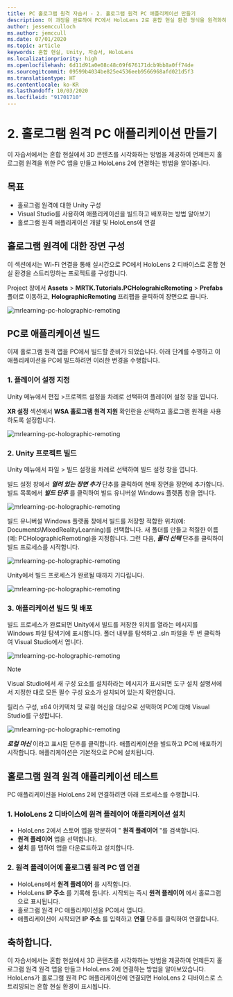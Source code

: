 ```yaml
---
title: PC 홀로그램 원격 자습서 - 2. 홀로그램 원격 PC 애플리케이션 만들기
description: 이 과정을 완료하여 PC에서 HoloLens 2로 혼합 현실 환경 형식을 원격화하는 방법을 알아보세요.
author: jessemcculloch
ms.author: jemccull
ms.date: 07/01/2020
ms.topic: article
keywords: 혼합 현실, Unity, 자습서, HoloLens
ms.localizationpriority: high
ms.openlocfilehash: 6d11d91a0e08c48c09f676171dcb9bb8a0ff74de
ms.sourcegitcommit: 09599b4034be825e4536eeb9566968afd021d5f3
ms.translationtype: HT
ms.contentlocale: ko-KR
ms.lasthandoff: 10/03/2020
ms.locfileid: "91701710"
---
```

# <a name="2-creating-a-holographic-remoting-pc-application"></a>2. 홀로그램 원격 PC 애플리케이션 만들기

이 자습서에서는 혼합 현실에서 3D 콘텐츠를 시각화하는 방법을 제공하여 언제든지 홀로그램 원격을 위한 PC 앱을 만들고 HoloLens 2에 연결하는 방법을 알아봅니다.

## <a name="objectives"></a>목표

* 홀로그램 원격에 대한 Unity 구성
* Visual Studio를 사용하여 애플리케이션을 빌드하고 배포하는 방법 알아보기
* 홀로그램 원격 애플리케이션 개발 및 HoloLens에 연결

## <a name="configuring-your-scene-for-holographic-remoting"></a>홀로그램 원격에 대한 장면 구성

이 섹션에서는 Wi-Fi 연결을 통해 실시간으로 PC에서 HoloLens 2 디바이스로 혼합 현실 환경을 스트리밍하는 프로젝트를 구성합니다.

Project 창에서 **Assets** > **MRTK.Tutorials.PCHolograhicRemoting** > **Prefabs** 폴더로 이동하고, **HolographicRemoting** 프리팹을 클릭하여 장면으로 끕니다.

![mrlearning-pc-holographic-remoting](images/mrlearning-pc-holographic-remoting/Tutorial2-Section1-Step1-1.png)

## <a name="build-your-application-to-pc"></a>PC로 애플리케이션 빌드

이제 홀로그램 원격 앱을 PC에서 빌드할 준비가 되었습니다. 아래 단계를 수행하고 이 애플리케이션을 PC에 빌드하려면 이러한 변경을 수행합니다.

### <a name="1-set-the-player-settings"></a>1. 플레이어 설정 지정

Unity 메뉴에서 편집 >프로젝트 설정을 차례로 선택하여 플레이어 설정 창을 엽니다.

**XR 설정** 섹션에서 **WSA 홀로그램 원격 지원** 확인란을 선택하고 홀로그램 원격을 사용하도록 설정합니다.

![mrlearning-pc-holographic-remoting](images/mrlearning-pc-holographic-remoting/Tutorial2-Section2-Step1-1.png)

### <a name="2-build-the-unity-project"></a>2. Unity 프로젝트 빌드

Unity 메뉴에서 파일 > 빌드 설정을 차례로 선택하여 빌드 설정 창을 엽니다.

빌드 설정 창에서 ***열려 있는 장면 추가*** 단추를 클릭하여 현재 장면을 장면에 추가합니다. 빌드 목록에서 ***빌드 단추*** 를 클릭하여 빌드 유니버설 Windows 플랫폼 창을 엽니다.

![mrlearning-pc-holographic-remoting](images/mrlearning-pc-holographic-remoting/Tutorial2-Section2-Step2-1.png)

빌드 유니버설 Windows 플랫폼 창에서 빌드를 저장할 적합한 위치(예: Documents\MixedRealityLearning)를 선택합니다. 새 폴더를 만들고 적절한 이름(예: PCHolographicRemoting)을 지정합니다. 그런 다음, ***폴더 선택*** 단추를 클릭하여 빌드 프로세스를 시작합니다.

![mrlearning-pc-holographic-remoting](images/mrlearning-pc-holographic-remoting/Tutorial2-Section2-Step2-2.png)

Unity에서 빌드 프로세스가 완료될 때까지 기다립니다.

![mrlearning-pc-holographic-remoting](images/mrlearning-pc-holographic-remoting/Tutorial2-Section2-Step2-3.png)

### <a name="3-build-and-deploy-the-application"></a>3. 애플리케이션 빌드 및 배포

빌드 프로세스가 완료되면 Unity에서 빌드를 저장한 위치를 열라는 메시지를 Windows 파일 탐색기에 표시합니다. 폴더 내부를 탐색하고 .sln 파일을 두 번 클릭하여 Visual Studio에서 엽니다.

![mrlearning-pc-holographic-remoting](images/mrlearning-pc-holographic-remoting/Tutorial2-Section2-Step3-1.png)

> [!NOTE]
> Visual Studio에서 새 구성 요소를 설치하라는 메시지가 표시되면 도구 설치 설명서에서 지정한 대로 모든 필수 구성 요소가 설치되어 있는지 확인합니다.

릴리스 구성, x64 아키텍처 및 로컬 머신을 대상으로 선택하여 PC에 대해 Visual Studio를 구성합니다.

![mrlearning-pc-holographic-remoting](images/mrlearning-pc-holographic-remoting/Tutorial2-Section2-Step3-2.png)

***로컬 머신*** 이라고 표시된 단추를 클릭합니다. 애플리케이션을 빌드하고 PC에 배포하기 시작합니다. 애플리케이션은 기본적으로 PC에 설치됩니다.

## <a name="testing-holographic-remoting-remote-application"></a>홀로그램 원격 원격 애플리케이션 테스트

PC 애플리케이션을 HoloLens 2에 연결하려면 아래 프로세스를 수행합니다.

### <a name="1-install-the-remoting-player-application-on-hololens-2-device"></a>1. HoloLens 2 디바이스에 원격 플레이어 애플리케이션 설치

* HoloLens 2에서 스토어 앱을 방문하여 " **원격 플레이어** "를 검색합니다.
* **원격 플레이어** 앱을 선택합니다.
* **설치** 를 탭하여 앱을 다운로드하고 설치합니다.

### <a name="2-connect-the-holographic-remoting-pc-app-to-the-remoting-player"></a>2. 원격 플레이어에 홀로그램 원격 PC 앱 연결

* HoloLens에서 **원격 플레이어** 를 시작합니다.
* HoloLens **IP 주소** 를 기록해 둡니다. 시작되는 즉시 **원격 플레이어** 에서 홀로그램으로 표시됩니다.
* 홀로그램 원격 PC 애플리케이션을 PC에서 엽니다.
* 애플리케이션이 시작되면 **IP 주소** 를 입력하고 **연결** 단추를 클릭하여 연결합니다.

## <a name="congratulations"></a>축하합니다.

이 자습서에서는 혼합 현실에서 3D 콘텐츠를 시각화하는 방법을 제공하여 언제든지 홀로그램 원격 원격 앱을 만들고 HoloLens 2에 연결하는 방법을 알아보았습니다. HoloLens가 홀로그램 원격 PC 애플리케이션에 연결되면 HoloLens 2 디바이스로 스트리밍되는 혼합 현실 환경이 표시됩니다.

